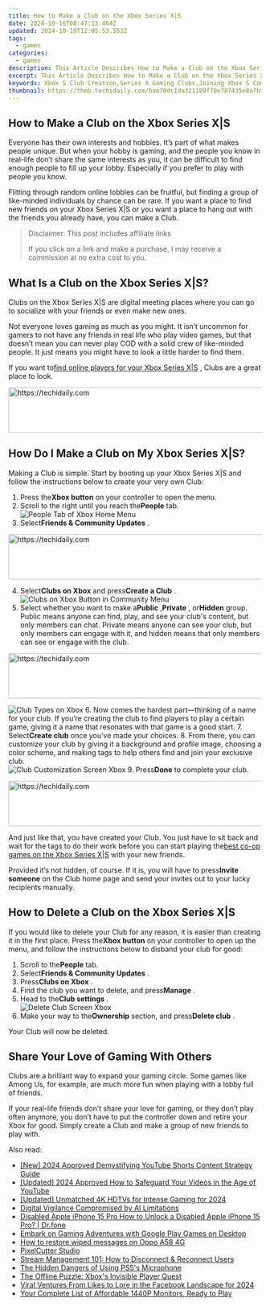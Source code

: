 ```yaml
---
title: How to Make a Club on the Xbox Series X|S
date: 2024-10-16T08:47:13.464Z
updated: 2024-10-19T12:05:53.552Z
tags:
  - games
categories:
  - games
description: This Article Describes How to Make a Club on the Xbox Series X|S
excerpt: This Article Describes How to Make a Club on the Xbox Series X|S
keywords: Xbox S Club Creation,Series X Gaming Clubs,Joining Xbox S Communities,Building an Xbox Club,Xbox S Networking Tips,Membership in Xbox Series X,Xbox Club Setup Guide
thumbnail: https://thmb.techidaily.com/bae70dc1da321109f70e787435e8a7bf8638e992652aa5e9b27c3e355526ca4c.jpg
---
```


## How to Make a Club on the Xbox Series X|S

 Everyone has their own interests and hobbies. It’s part of what makes people unique. But when your hobby is gaming, and the people you know in real-life don’t share the same interests as you, it can be difficult to find enough people to fill up your lobby. Especially if you prefer to play with people you know.

 Flitting through random online lobbies can be fruitful, but finding a group of like-minded individuals by chance can be rare. If you want a place to find new friends on your Xbox Series X|S or you want a place to hang out with the friends you already have, you can make a Club.

>  Disclaimer: This post includes affiliate links
>
>  If you click on a link and make a purchase, I may receive a commission at no extra cost to you.
>

## What Is a Club on the Xbox Series X|S?

 Clubs on the Xbox Series X|S are digital meeting places where you can go to socialize with your friends or even make new ones.

 Not everyone loves gaming as much as you might. It isn’t uncommon for gamers to not have any friends in real life who play video games, but that doesn’t mean you can never play COD with a solid crew of like-minded people. It just means you might have to look a little harder to find them.

 If you want to[find online players for your Xbox Series X|S](https://www.makeuseof.com/how-to-find-online-players-on-xbox-series-xs/) , Clubs are a great place to look.

<!-- affiliate ads begin -->
<a href="https://aligracehair.sjv.io/c/5597632/1997722/19272" target="_top" id="1997722">
  <img src="//a.impactradius-go.com/display-ad/19272-1997722" border="0" alt="https://techidaily.com" width="728" height="90"/>
</a>
<img height="0" width="0" src="https://aligracehair.sjv.io/i/5597632/1997722/19272" style="position:absolute;visibility:hidden;" border="0" />
<!-- affiliate ads end -->

## How Do I Make a Club on My Xbox Series X|S?

 Making a Club is simple. Start by booting up your Xbox Series X|S and follow the instructions below to create your very own Club:

1. Press the**Xbox button** on your controller to open the menu.
2. Scroll to the right until you reach the**People** tab.  
![People Tab of Xbox Home Menu](https://static1.makeuseofimages.com/wordpress/wp-content/uploads/2023/09/people-tab-of-xbox-home-menu.jpg)
3. Select**Friends & Community Updates** .

<!-- affiliate ads begin -->
<a href="https://appsumo.8odi.net/c/5597632/2123737/7443" target="_top" id="2123737">
  <img src="//a.impactradius-go.com/display-ad/7443-2123737" border="0" alt="https://techidaily.com" width="728" height="90"/>
</a>
<img height="0" width="0" src="https://appsumo.8odi.net/i/5597632/2123737/7443" style="position:absolute;visibility:hidden;" border="0" />
<!-- affiliate ads end -->

4. Select**Clubs on Xbox** and press**Create a Club** .  
![Clubs on Xbox Button in Community Menu](https://static1.makeuseofimages.com/wordpress/wp-content/uploads/2023/09/clubs-on-xbox-button-in-community-menu.jpg)
5. Select whether you want to make a**Public** ,**Private** , or**Hidden** group. Public means anyone can find, play, and see your club's content, but only members can chat. Private means anyone can see your club, but only members can engage with it, and hidden means that only members can see or engage with the club.  

<!-- affiliate ads begin -->
<a href="https://appsumo.8odi.net/c/5597632/2087485/7443" target="_top" id="2087485">
  <img src="//a.impactradius-go.com/display-ad/7443-2087485" border="0" alt="https://techidaily.com" width="728" height="90"/>
</a>
<img height="0" width="0" src="https://appsumo.8odi.net/i/5597632/2087485/7443" style="position:absolute;visibility:hidden;" border="0" />
<!-- affiliate ads end -->

![Club Types on Xbox](https://static1.makeuseofimages.com/wordpress/wp-content/uploads/2023/09/club-types-on-xbox.jpg)
6. Now comes the hardest part—thinking of a name for your club. If you’re creating the club to find players to play a certain game, giving it a name that resonates with that game is a good start.
7. Select**Create club** once you’ve made your choices.
8. From there, you can customize your club by giving it a background and profile image, choosing a color scheme, and making tags to help others find and join your exclusive club.  
![Club Customization Screen Xbox](https://static1.makeuseofimages.com/wordpress/wp-content/uploads/2023/09/club-customization-screen-xbox.jpg)
9. Press**Done** to complete your club.

<!-- affiliate ads begin -->
<a href="https://aligracehair.sjv.io/c/5597632/1938682/19272" target="_top" id="1938682">
  <img src="//a.impactradius-go.com/display-ad/19272-1938682" border="0" alt="https://techidaily.com" width="728" height="90"/>
</a>
<img height="0" width="0" src="https://aligracehair.sjv.io/i/5597632/1938682/19272" style="position:absolute;visibility:hidden;" border="0" />
<!-- affiliate ads end -->

 And just like that, you have created your Club. You just have to sit back and wait for the tags to do their work before you can start playing the[best co-op games on the Xbox Series X|S](https://www.makeuseof.com/best-couch-co-op-games-for-xbox-series-x-s/) with your new friends.

 Provided it’s not hidden, of course. If it is, you will have to press**Invite someone** on the Club home page and send your invites out to your lucky recipients manually.

## How to Delete a Club on the Xbox Series X|S

 If you would like to delete your Club for any reason, it is easier than creating it in the first place. Press the**Xbox button** on your controller to open up the menu, and follow the instructions below to disband your club for good:

1. Scroll to the**People** tab.
2. Select**Friends & Community Updates** .
3. Press**Clubs on Xbox** .
4. Find the club you want to delete, and press**Manage** .
5. Head to the**Club settings** .  
![Delete Club Screen Xbox](https://static1.makeuseofimages.com/wordpress/wp-content/uploads/2023/09/delete-club-screen-xbox.jpg)
6. Make your way to the**Ownership** section, and press**Delete club** .

Your Club will now be deleted.

## Share Your Love of Gaming With Others

 Clubs are a brilliant way to expand your gaming circle. Some games like Among Us, for example, are much more fun when playing with a lobby full of friends.

 If your real-life friends don’t share your love for gaming, or they don’t play often anymore, you don’t have to put the controller down and retire your Xbox for good. Simply create a Club and make a group of new friends to play with.

<ins class="adsbygoogle"
     style="display:block"
     data-ad-format="autorelaxed"
     data-ad-client="ca-pub-7571918770474297"
     data-ad-slot="1223367746"></ins>

<ins class="adsbygoogle"
     style="display:block"
     data-ad-client="ca-pub-7571918770474297"
     data-ad-slot="8358498916"
     data-ad-format="auto"
     data-full-width-responsive="true"></ins>

<span class="atpl-alsoreadstyle">Also read:</span>
<div><ul>
<li><a href="https://youtube-zero.techidaily.com/024-approved-demystifying-youtube-shorts-content-strategy-guide/"><u>[New] 2024 Approved Demystifying YouTube Shorts Content Strategy Guide</u></a></li>
<li><a href="https://eaxpv-info.techidaily.com/updated-2024-approved-how-to-safeguard-your-videos-in-the-age-of-youtube/"><u>[Updated] 2024 Approved How to Safeguard Your Videos in the Age of YouTube</u></a></li>
<li><a href="https://article-posts.techidaily.com/updated-unmatched-4k-hdtvs-for-intense-gaming-for-2024/"><u>[Updated] Unmatched 4K HDTVs for Intense Gaming for 2024</u></a></li>
<li><a href="https://tech-savvy.techidaily.com/digital-vigilance-compromised-by-ai-limitations/"><u>Digital Vigilance Compromised by AI Limitations</u></a></li>
<li><a href="https://iphone-unlock.techidaily.com/disabled-apple-iphone-15-pro-how-to-unlock-a-disabled-apple-iphone-15-pro-drfone-by-drfone-ios/"><u>Disabled Apple iPhone 15 Pro How to Unlock a Disabled Apple iPhone 15 Pro? | Dr.fone</u></a></li>
<li><a href="https://games-able.techidaily.com/embark-on-gaming-adventures-with-google-play-games-on-desktop/"><u>Embark on Gaming Adventures with Google Play Games on Desktop</u></a></li>
<li><a href="https://blog-min.techidaily.com/how-to-restore-wiped-messages-on-oppo-a58-4g-by-fonelab-android-recover-messages/"><u>How to restore wiped messages on Oppo A58 4G</u></a></li>
<li><a href="https://youtube-docs.techidaily.com/cutter-studio/"><u>PixelCutter Studio</u></a></li>
<li><a href="https://games-able.techidaily.com/stream-management-101-how-to-disconnect-and-reconnect-users/"><u>Stream Management 101: How to Disconnect & Reconnect Users</u></a></li>
<li><a href="https://games-able.techidaily.com/the-hidden-dangers-of-using-ps5s-microphone/"><u>The Hidden Dangers of Using PS5's Microphone</u></a></li>
<li><a href="https://games-able.techidaily.com/the-offline-puzzle-xboxs-invisible-player-quest/"><u>The Offline Puzzle: Xbox's Invisible Player Quest</u></a></li>
<li><a href="https://facebook-videos.techidaily.com/viral-ventures-from-likes-to-lore-in-the-facebook-landscape-for-2024/"><u>Viral Ventures From Likes to Lore in the Facebook Landscape for 2024</u></a></li>
<li><a href="https://games-able.techidaily.com/your-complete-list-of-affordable-1440p-monitors-ready-to-play/"><u>Your Complete List of Affordable 1440P Monitors, Ready to Play</u></a></li>
</ul></div>

